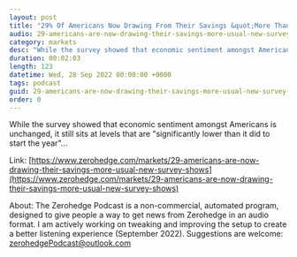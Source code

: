 ```yaml
---
layout: post
title: "29% Of Americans Now Drawing From Their Savings &quot;More Than Usual&quot;, New Survey Shows"
audio: 29-americans-are-now-drawing-their-savings-more-usual-new-survey-shows-0
category: markets
desc: "While the survey showed that economic sentiment amongst Americans is unchanged, it still sits at levels that are &quot;significantly lower than it did to start the year&quot;..."
duration: 00:02:03
length: 123
datetime: Wed, 28 Sep 2022 00:00:00 +0000
tags: podcast
guid: 29-americans-are-now-drawing-their-savings-more-usual-new-survey-shows-0
order: 0
---
```

While the survey showed that economic sentiment amongst Americans is unchanged, it still sits at levels that are &quot;significantly lower than it did to start the year&quot;...

Link: [https://www.zerohedge.com/markets/29-americans-are-now-drawing-their-savings-more-usual-new-survey-shows](https://www.zerohedge.com/markets/29-americans-are-now-drawing-their-savings-more-usual-new-survey-shows)

About: The Zerohedge Podcast is a non-commercial, automated program, designed to give people a way to get news from Zerohedge in an audio format.  I am actively working on tweaking and improving the setup to create a better listening experience (September 2022).  Suggestions are welcome: [zerohedgePodcast@outlook.com](mailto:zerohedgePodcast@outlook.com)
